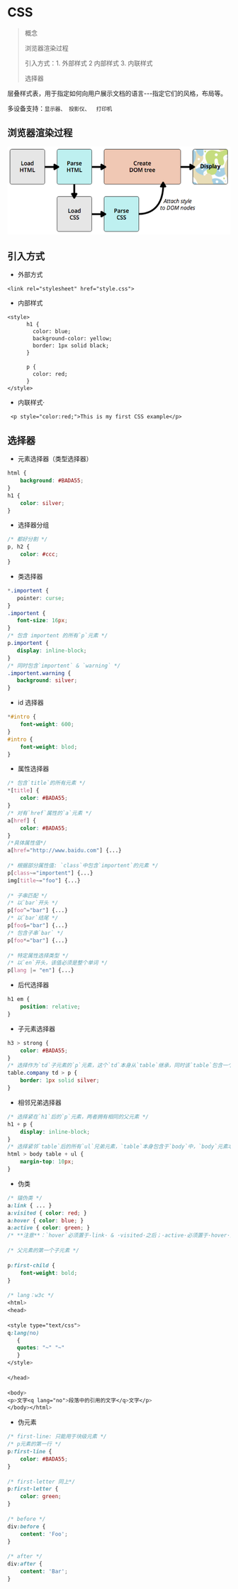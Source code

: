 # CSS

> 概念
>
> 浏览器渲染过程
>
> 引入方式：1. 外部样式 2 内部样式 3. 内联样式
>
>
>
> 选择器

层叠样式表，用于指定如何向用户展示文档的语言---指定它们的风格，布局等。

多设备支持：`显示器、 投影仪、  打印机`

## 浏览器渲染过程

![](/assets/WX20170508-133437.png)

## 引入方式

* 外部方式

```
<link rel="stylesheet" href="style.css">
```

* 内部样式

```
<style>
      h1 {
        color: blue;
        background-color: yellow;
        border: 1px solid black;
      }

      p {
        color: red;
      }
</style>
```

* 内联样式·

```
 <p style="color:red;">This is my first CSS example</p>
```

## 选择器

* 元素选择器（类型选择器）

```css
html {
    background: #BADA55;
}
h1 {
    color: silver;
}
```

* 选择器分组

```css
/* 都好分割 */
p, h2 {
    color: #ccc;    
}
```

* 类选择器

```css
*.importent {
   pointer: curse;   
}
.importent {
   font-size: 16px;
}
/* 包含 importent 的所有`p`元素 */
p.importent {
   display: inline-block;
}
/* 同时包含`importent` & `warning` */
.importent.warning {
   background: silver;
}
```

* id 选择器

```css
*#intro {
    font-weight: 600;
}
#intro {
    font-weight: blod;
}
```

* 属性选择器

```css
/* 包含`title`的所有元素 */
*[title] {
    color: #BADA55;
}
/* 对有`href`属性的`a`元素 */
a[href] {
    color: #BADA55;
}
/*具体属性值*/
a[href="http://www.baidu.com"] {...}

/* 根据部分属性值: `class`中包含`importent`的元素 */
p[class~="importent"] {...}
img[title~="foo"] {...}

/* 子串匹配 */
/* 以`bar`开头 */
p[foo^="bar"] {...}
/* 以`bar`结尾 */
p[foo$="bar"] {...}
/* 包含子串`bar` */
p[foo*="bar"] {...}

/* 特定属性选择类型 */ 
/* 以`en`开头，该值必须是整个单词 */
p[lang |= "en"] {...}
```

* 后代选择器

```css
h1 em {
    position: relative;
}
```

* 子元素选择器

```css
h3 > strong {
    color: #BADA55;
}
/* 选择作为`td`子元素的`p`元素，这个`td`本身从`table`继承，同时该`table`包含一个`company`属性*/
table.company td > p {
    border: 1px solid silver;
}
```

* 相邻兄弟选择器

```css
/* 选择紧在`h1`后的`p`元素，两者拥有相同的父元素 */
h1 + p {
    display: inline-block;
}
/* 选择紧邻`table`后的所有`ul`兄弟元素，`table`本身包含于`body`中，`body`元素本身属于`html`的子元素 */
html > body table + ul {
    margin-top: 10px;
}
```

* 伪类

```css
/* 锚伪类 */
a:link { ... }
a:visited { color: red; }
a:hover { color: blue; }
a:active { color: green; }
/* **注意**：`hover`必须置于·link· & ·visited·之后；·active·必须置于·hover·之后 */

/* 父元素的第一个子元素 */

p:first-child {
    font-weight: bold;
}

/* lang：w3c */
<html>
<head>

<style type="text/css">
q:lang(no)
   {
   quotes: "~" "~"
   }
</style>

</head>

<body>
<p>文字<q lang="no">段落中的引用的文字</q>文字</p>
</body></html>
```

* 伪元素

```css
/* first-line: 只能用于块级元素 */
/* p元素的第一行 */
p:first-line {
    color: #BADA55;
}

/* first-letter 同上*/
p:first-letter {
    color: green;
}

/* before */
div:before {
    content: 'Foo';
}

/* after */
div:after {
    content: 'Bar';
}
```



